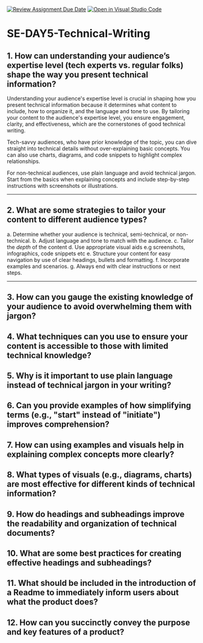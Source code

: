 [![Review Assignment Due Date](https://classroom.github.com/assets/deadline-readme-button-22041afd0340ce965d47ae6ef1cefeee28c7c493a6346c4f15d667ab976d596c.svg)](https://classroom.github.com/a/zsAR-pyY)
[![Open in Visual Studio Code](https://classroom.github.com/assets/open-in-vscode-2e0aaae1b6195c2367325f4f02e2d04e9abb55f0b24a779b69b11b9e10269abc.svg)](https://classroom.github.com/online_ide?assignment_repo_id=17254310&assignment_repo_type=AssignmentRepo)
# SE-DAY5-Technical-Writing

## 1. How can understanding your audience’s expertise level (tech experts vs. regular folks) shape the way you present technical information?

Understanding your audience's expertise level is crucial in shaping how you present technical information because it determines what content to include, how to organize it, and the language and tone to use. By tailoring your content to the audience's expertise level, you ensure engagement, clarity, and effectiveness, which are the cornerstones of good technical writing.

Tech-savvy audiences, who have prior knowledge of the topic, you can dive straight into technical details without over-explaining basic concepts. You can also use charts, diagrams, and code snippets to highlight complex relationships.

For non-technical audiences, use plain language and avoid technical jargon. Start from the basics when explaining concepts and include step-by-step instructions with screenshots or illustrations.

---

## 2. What are some strategies to tailor your content to different audience types?

a. Determine whether your audience is technical, semi-technical, or non-technical.
b. Adjust language and tone to match with the audience.
c. Tailor the *depth* of the content
d. Use appropriate visual aids e.g screenshots, infographics, code snippets etc
e. Structure your content for easy navigation by use of clear headings, bullets and formatting.
f. Incorporate examples and scenarios.
g. Always end with clear instructions or next steps.

---

## 3. How can you gauge the existing knowledge of your audience to avoid overwhelming them with jargon?

## 4. What techniques can you use to ensure your content is accessible to those with limited technical knowledge?

## 5. Why is it important to use plain language instead of technical jargon in your writing?

## 6. Can you provide examples of how simplifying terms (e.g., "start" instead of "initiate") improves comprehension?

## 7. How can using examples and visuals help in explaining complex concepts more clearly?

## 8. What types of visuals (e.g., diagrams, charts) are most effective for different kinds of technical information?

## 9. How do headings and subheadings improve the readability and organization of technical documents?

## 10. What are some best practices for creating effective headings and subheadings?

## 11. What should be included in the introduction of a Readme to immediately inform users about what the product does?

## 12. How can you succinctly convey the purpose and key features of a product?
